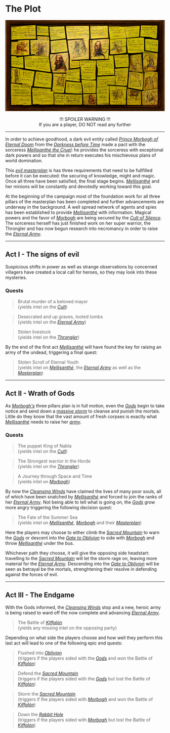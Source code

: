 # The Plot

![Mellisanthé's Plot Board](./images/img010.png)

<p align="center">
!!! SPOILER WARNING !!!</br>
If you are a player, DO NOT read any further
</p>

---

In order to achieve goodhood, a dark evil entity called [*Prince Morbogh of Eternal Doom*](./glossary.md#prince-morbogh-of-eternal-doom) from the [*Darkness before Time*](./glossary.md#darkness-before-time) made a pact with the sorceress [*Mellisanthé the Cruel*](./glossary.md#mellisanthé-the-cruel): he provides the sorceress with exceptional dark powers and so that she in return executes his mischievous plans of world domination.

This [*evil masterplan*](./glossary.md#cult-of-silence) is has three requirements that need to be fullfilled before it can be executed: the securing of knowledge, might and magic. Once all three have been satisfied, the final stage begins. [*Mellisanthé*](./glossary.md#mellisanthé-the-cruel) and her minions will be constantly and devotedly working toward this goal.

At the beginning of the campaign most of the foundation work for all three pillars of the masterplan has been completed and further advancements are underway in the background. A well spread network of agents and spies has been established to provide [*Mellisanthé*](./glossary.md#mellisanthé-the-cruel) with information. Magical powers and the favor of [*Morbogh*](./glossary.md#prince-morbogh-of-eternal-doom) are being secured by the [*Cult of Silence*](./glossary.md#cult-of-silence). The sorceress herself has just finished work on her super warrior, the Throngler and has now begun research into necromancy in order to raise the [*Eternal Army*](./glossary.md#eternal-army).

---

## Act I - The signs of evil

Suspicious shifts in power as well as strange observations by concerned villagers have created a local call for heroes, so they may look into these mysteries. 

### Quests
> Brutal murder of a beloved mayor  
> (yields intel on the [*Cult*](./glossary.md#cult-of-silence))

> Desecrated and up graves, looted tombs  
> (yields intel on the [*Eternal Army*](./glossary.md#eternal-army))

> Stolen livestock  
> (yields intel on the [*Throngler*](./glossary.md#the-throngler))

By the end of the first act [*Mellisanthé*](./glossary.md#mellisanthé-the-cruel) will have found the key for raising an army of the undead, triggering a final quest:

> Stolen Scroll of Eternal Youth  
> (yields intel on [*Mellisanthé*](./glossary.md#mellisanthé-the-cruel), the [*Eternal Army*](./glossary.md#eternal-army) as well as the [*Masterplan*](./glossary.md#cult-of-silence))

---

## Act II - Wrath of Gods

As [*Morbogh's*](./glossary.md#prince-morbogh-of-eternal-doom) three pillars plan is in full motion, even the [*Gods*](./glossary.md#pantheon) begin to take notice and send down a [*massive storm*](./glossary.md#cleansing-wind) to cleanse and punish the mortals. Little do they know that the vast amount of fresh corpses is exactly what [*Mellisanthé*](./glossary.md#mellisanthé-the-cruel) needs to raise her [*army*](./glossary.md#eternal-army).

### Quests
> The puppet King of Nabla  
> (yields intel on the [*Cult*](./glossary.md#cult-of-silence))

> The Strongest warrior in the Horde  
> (yields intel on the [*Throngler*](./glossary.md#the-throngler))

> A Journey through Space and Time  
> (yields intel on [*Morbogh*](./glossary.md#prince-morbogh-of-eternal-doom))

By now the [*Cleansing Winds*](./glossary.md#cleansing-wind) have claimed the lives of many poor souls, all of which have been snatched by [*Mellisanthé*](./glossary.md#mellisanthé-the-cruel) and forced to join the ranks of her [*Eternal Army*](./glossary.md#eternal-army). Not being able to tell what is going on, the [*Gods*](./glossary.md#pantheon) grow more angry triggering the following decision quest:

> The Fate of the Summer Sea  
> (yields intel on [*Mellisanthé*](./glossary.md#mellisanthé-the-cruel), [*Morbogh*](./glossary.md#prince-morbogh-of-eternal-doom) and their [*Masterplan*](./glossary.md#cult-of-silence))

Here the players may choose to either climb the [*Sacred Mountain*](./glossary.md#sacred-mountain) to warn the [*Gods*](./glossary.md#pantheon) or descent into the [*Gate to Oblivion*](./glossary.md#gate-to-oblivion) to side with [*Morbogh*](./glossary.md#prince-morbogh-of-eternal-doom) and throw [*Mellisanthé*](./glossary.md#mellisanthé-the-cruel) under the bus. 

Whichever path they choose, it will give the opposing side headstart: travelling to the [*Sacred Mountain*](./glossary.md#sacred-mountain) will let the storm rage on, leaving more material for the [*Eternal Army*](./glossary.md#eternal-army). Descending into the [*Gate to Oblivion*](./glossary.md#gate-to-oblivion) will be seen as betrayal be the mortals, strenghtening their resolve in defending against the forces of evil.

---

## Act III - The Endgame

With the Gods informed, the [*Cleansing Winds*](./glossary.md#cleansing-wind) stop and a new, heroic army is being raised to ward off the now complete and advancing [*Eternal Army*](./glossary.md#eternal-army).

> The Battle of [*Kiffalón*](./glossary.md#kiffalón)  
> (yields any missing intel on the opposing party)

Depending on what side the players choose and how well they perform this last act will lead to one of the following epic end quests:

> Flushed into [*Oblivion*](./glossary.md#gate-to-oblivion)  
> (triggers if the players sided with the [*Gods*](./glossary.md#pantheon) and won the Battle of [*Kiffalón*](./glossary.md#kiffalón))

> Defend the [*Sacred Mountain*](./glossary.md#sacred-mountain)  
> (triggers if the players sided with the [*Gods*](./glossary.md#pantheon) but lost the Battle of [*Kiffalón*](./glossary.md#kiffalón))

> Storm the [*Sacred Mountain*](./glossary.md#sacred-mountain)  
> (triggers if the players sided with [*Morbogh*](./glossary.md#prince-morbogh-of-eternal-doom) and won the Battle of [*Kiffalón*](./glossary.md#kiffalón))

> Down the [*Rabbit Hole*](./glossary.md#gate-to-oblivion)  
> (triggers if the players sided with [*Morbogh*](./glossary.md#prince-morbogh-of-eternal-doom) but lost the Battle of [*Kiffalón*](./glossary.md#kiffalón))

